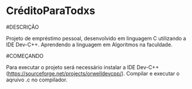 # CréditoParaTodxs

#DESCRIÇÃO

Projeto de empréstimo pessoal, desenvolvido em linguagem C utilizando a IDE Dev-C++.
Aprendendo a linguagem em Algoritmos na faculdade.

#COMEÇANDO

Para executar o projeto será necessário instalar a IDE Dev-C++(https://sourceforge.net/projects/orwelldevcpp/).
Compilar e executar o aqruivo .c no compilador.




